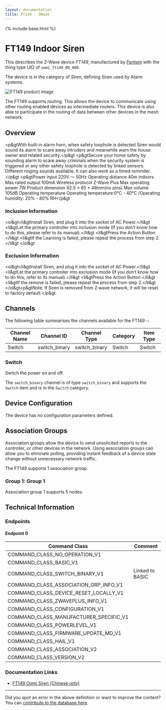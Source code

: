 ```yaml
---
layout: documentation
title: FT149 - ZWave
---
```


{% include base.html %}

# FT149 Indoor Siren
This describes the Z-Wave device *FT149*, manufactured by *[Fantem](http://www.oomi.com/)* with the thing type UID of ```oomi_ft149_00_000```.

The device is in the category of *Siren*, defining Siren used by Alarm systems.

![FT149 product image](https://opensmarthouse.org/zwavedatabase/1209/image/)


The FT149 supports routing. This allows the device to communicate using other routing enabled devices as intermediate routers.  This device is also able to participate in the routing of data between other devices in the mesh network.

## Overview

<p&gtWith built-in alarm horn, when safety loophole is detected Siren would sound its alarm to scare away intruders and meanwhile warn the house owner and related security.</p&gt <p&gtSecure your home safety by sounding alarm to scare away criminals when the security system is triggered or any other safety loophole is detected by linked sensors. Different ringing sounds available. It can also work as a timed reminder.</p&gt <p&gtPower input 220V ～ 50Hz Operating distance 40m indoors Max rated output 100mA Wireless protocol Z-Wave Plus Max operating power 7W Product dimension 92.5 × 65 × 48mm(no pins) Max volume 105dB Operating temperature Operating temperature:0°C - 40°C /Operating humidity: 20% - 80% RH</p&gt

### Inclusion Information

<ol&gt<li&gtInstall Siren, and plug it into the socket of AC Power.</li&gt <li&gtLet the primary controller into inclusion mode (If you don’t know how to do this, please refer to its manual).</li&gt <li&gtPress the Action Button.</li&gt <li&gtIf the Learning is failed, please repeat the process from step 2.</li&gt </ol&gt

### Exclusion Information

<ol&gt<li&gtInstall Siren, and plug it into the socket of AC Power.</li&gt <li&gtLet the primary controller into exclusion mode (If you don’t know how to do this, refer to its manual).</li&gt <li&gtPress the Action Button.</li&gt <li&gtIf the remove is failed, please repeat the process from step 2.</li&gt </ol&gt<p&gtNote: If Siren is removed from Z‐wave network, it will be reset to factory default.</p&gt

## Channels

The following table summarises the channels available for the FT149 -:

| Channel Name | Channel ID | Channel Type | Category | Item Type |
|--------------|------------|--------------|----------|-----------|
| Switch | switch_binary | switch_binary | Switch | Switch | 

### Switch
Switch the power on and off.

The ```switch_binary``` channel is of type ```switch_binary``` and supports the ```Switch``` item and is in the ```Switch``` category.



## Device Configuration

The device has no configuration parameters defined.

## Association Groups

Association groups allow the device to send unsolicited reports to the controller, or other devices in the network. Using association groups can allow you to eliminate polling, providing instant feedback of a device state change without unnecessary network traffic.

The FT149 supports 1 association group.

### Group 1: Group 1


Association group 1 supports 5 nodes.

## Technical Information

### Endpoints

#### Endpoint 0

| Command Class | Comment |
|---------------|---------|
| COMMAND_CLASS_NO_OPERATION_V1| |
| COMMAND_CLASS_BASIC_V1| |
| COMMAND_CLASS_SWITCH_BINARY_V1| Linked to BASIC|
| COMMAND_CLASS_ASSOCIATION_GRP_INFO_V1| |
| COMMAND_CLASS_DEVICE_RESET_LOCALLY_V1| |
| COMMAND_CLASS_ZWAVEPLUS_INFO_V1| |
| COMMAND_CLASS_CONFIGURATION_V1| |
| COMMAND_CLASS_MANUFACTURER_SPECIFIC_V1| |
| COMMAND_CLASS_POWERLEVEL_V1| |
| COMMAND_CLASS_FIRMWARE_UPDATE_MD_V1| |
| COMMAND_CLASS_HAIL_V1| |
| COMMAND_CLASS_ASSOCIATION_V2| |
| COMMAND_CLASS_VERSION_V2| |

### Documentation Links

* [FT149 Oomi Siren (Chinese only)](https://opensmarthouse.org/zwavedatabase/1209/siren.pdf)

---

Did you spot an error in the above definition or want to improve the content?
You can [contribute to the database here](https://opensmarthouse.org/zwavedatabase/1209).
